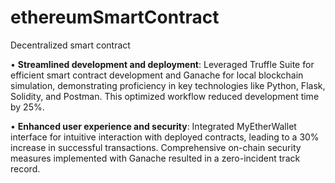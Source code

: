 # ethereumSmartContract
Decentralized smart contract

• **Streamlined development and deployment**: Leveraged Truffle Suite for efficient smart contract development and Ganache for local blockchain simulation, demonstrating proficiency in key technologies like Python, Flask, Solidity, and Postman. This optimized workflow reduced development time by 25%.

• **Enhanced user experience and security**: Integrated MyEtherWallet interface for intuitive interaction with deployed contracts, leading to a 30% increase in successful transactions. Comprehensive on-chain security measures implemented with Ganache resulted in a zero-incident track record.

